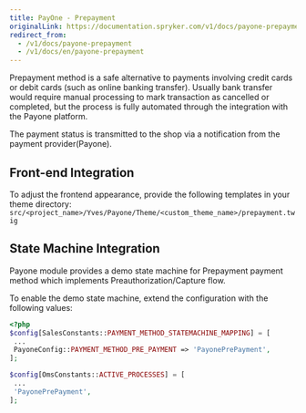 ```yaml
---
title: PayOne - Prepayment
originalLink: https://documentation.spryker.com/v1/docs/payone-prepayment
redirect_from:
  - /v1/docs/payone-prepayment
  - /v1/docs/en/payone-prepayment
---
```


Prepayment method is a safe alternative to payments involving credit cards or debit cards (such as online banking transfer). Usually bank transfer would require manual processing to mark transaction as cancelled or completed, but the process is fully automated through the integration with the Payone platform.

The payment status is transmitted to the shop via a notification from the payment provider(Payone).

## Front-end Integration
To adjust the frontend appearance, provide the following templates in your theme directory:
`src/<project_name>/Yves/Payone/Theme/<custom_theme_name>/prepayment.twig`

## State Machine Integration
Payone module provides a demo state machine for Prepayment payment method which implements Preauthorization/Capture flow.

To enable the demo state machine, extend the configuration with the following values:

```php
<?php
$config[SalesConstants::PAYMENT_METHOD_STATEMACHINE_MAPPING] = [
 ...
 PayoneConfig::PAYMENT_METHOD_PRE_PAYMENT => 'PayonePrePayment',
];

$config[OmsConstants::ACTIVE_PROCESSES] = [
 ...
 'PayonePrePayment',
];
```
